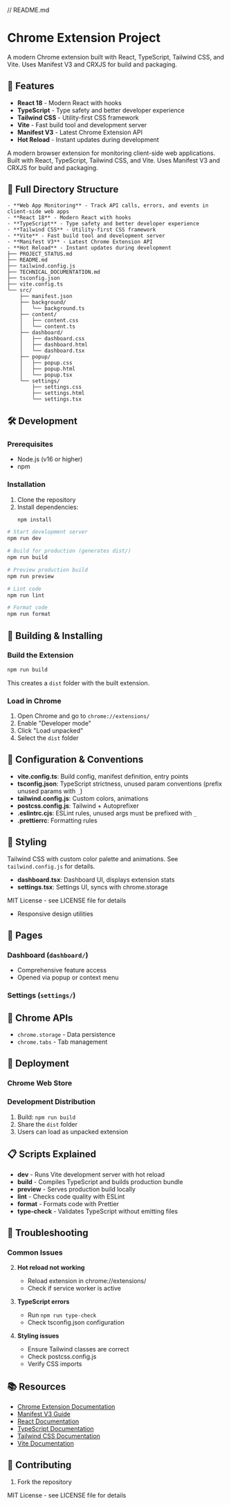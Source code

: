// README.md
# Chrome Extension Project

A modern Chrome extension built with React, TypeScript, Tailwind CSS, and Vite. Uses Manifest V3 and CRXJS for build and packaging.

## 🚀 Features

- **React 18** - Modern React with hooks
- **TypeScript** - Type safety and better developer experience
- **Tailwind CSS** - Utility-first CSS framework
- **Vite** - Fast build tool and development server
- **Manifest V3** - Latest Chrome Extension API
- **Hot Reload** - Instant updates during development


A modern browser extension for monitoring client-side web applications. Built with React, TypeScript, Tailwind CSS, and Vite. Uses Manifest V3 and CRXJS for build and packaging.
## 📁 Full Directory Structure

```
- **Web App Monitoring** - Track API calls, errors, and events in client-side web apps
- **React 18** - Modern React with hooks
- **TypeScript** - Type safety and better developer experience
- **Tailwind CSS** - Utility-first CSS framework
- **Vite** - Fast build tool and development server
- **Manifest V3** - Latest Chrome Extension API
- **Hot Reload** - Instant updates during development
├── PROJECT_STATUS.md
├── README.md
├── tailwind.config.js
├── TECHNICAL_DOCUMENTATION.md
├── tsconfig.json
├── vite.config.ts
└── src/
    ├── manifest.json
    ├── background/
    │   └── background.ts
    ├── content/
    │   ├── content.css
    │   └── content.ts
    ├── dashboard/
    │   ├── dashboard.css
    │   ├── dashboard.html
    │   └── dashboard.tsx
    ├── popup/
    │   ├── popup.css
    │   ├── popup.html
    │   └── popup.tsx
    └── settings/
        ├── settings.css
        ├── settings.html
        └── settings.tsx
```

## 🛠️ Development

### Prerequisites

- Node.js (v16 or higher)
- npm

### Installation

1. Clone the repository
2. Install dependencies:
   ```bash
   npm install
   ```

```bash
# Start development server
npm run dev

# Build for production (generates dist/)
npm run build

# Preview production build
npm run preview

# Lint code
npm run lint

# Format code
npm run format
```

## 🔧 Building & Installing

### Build the Extension

```bash
npm run build
```

This creates a `dist` folder with the built extension.

### Load in Chrome

1. Open Chrome and go to `chrome://extensions/`
2. Enable "Developer mode"
3. Click "Load unpacked"
4. Select the `dist` folder

## 📝 Configuration & Conventions

- **vite.config.ts**: Build config, manifest definition, entry points
- **tsconfig.json**: TypeScript strictness, unused param conventions (prefix unused params with `_`)
- **tailwind.config.js**: Custom colors, animations
- **postcss.config.js**: Tailwind + Autoprefixer
- **.eslintrc.cjs**: ESLint rules, unused args must be prefixed with `_`
- **.prettierrc**: Formatting rules

## 🎨 Styling

Tailwind CSS with custom color palette and animations. See `tailwind.config.js` for details.
- **dashboard.tsx**: Dashboard UI, displays extension stats
- **settings.tsx**: Settings UI, syncs with chrome.storage

MIT License - see LICENSE file for details
- Responsive design utilities

## 📱 Pages

### Dashboard (`dashboard/`)
- Comprehensive feature access
- Opened via popup or context menu

### Settings (`settings/`)

## 🔧 Chrome APIs
- `chrome.storage` - Data persistence
- `chrome.tabs` - Tab management

## 🚀 Deployment

### Chrome Web Store


### Development Distribution

1. Build: `npm run build`
2. Share the `dist` folder
3. Users can load as unpacked extension

## 📋 Scripts Explained

- **dev** - Runs Vite development server with hot reload
- **build** - Compiles TypeScript and builds production bundle
- **preview** - Serves production build locally
- **lint** - Checks code quality with ESLint
- **format** - Formats code with Prettier
- **type-check** - Validates TypeScript without emitting files

## 🔧 Troubleshooting

### Common Issues
2. **Hot reload not working**
   - Reload extension in chrome://extensions/
   - Check if service worker is active

3. **TypeScript errors**
   - Run `npm run type-check`
   - Check tsconfig.json configuration

4. **Styling issues**
   - Ensure Tailwind classes are correct
   - Check postcss.config.js
   - Verify CSS imports

## 📚 Resources

- [Chrome Extension Documentation](https://developer.chrome.com/docs/extensions/)
- [Manifest V3 Guide](https://developer.chrome.com/docs/extensions/mv3/)
- [React Documentation](https://reactjs.org/)
- [TypeScript Documentation](https://www.typescriptlang.org/)
- [Tailwind CSS Documentation](https://tailwindcss.com/)
- [Vite Documentation](https://vitejs.dev/)

## 🤝 Contributing

1. Fork the repository

MIT License - see LICENSE file for details